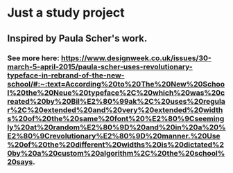 # Just a study project


## Inspired by Paula Scher's work.
### See more here: https://www.designweek.co.uk/issues/30-march-5-april-2015/paula-scher-uses-revolutionary-typeface-in-rebrand-of-the-new-school/#:~:text=According%20to%20The%20New%20School%20the%20Neue%20typeface%2C%20which%20was%20created%20by%20Bil%E2%80%99ak%2C%20uses%20regular%2C%20extended%20and%20very%20extended%20widths%20of%20the%20same%20font%20%E2%80%9Cseemingly%20at%20random%E2%80%9D%20and%20in%20a%20%E2%80%9Crevolutionary%E2%80%9D%20manner.%20Use%20of%20the%20different%20widths%20is%20dictated%20by%20a%20custom%20algorithm%2C%20the%20school%20says.